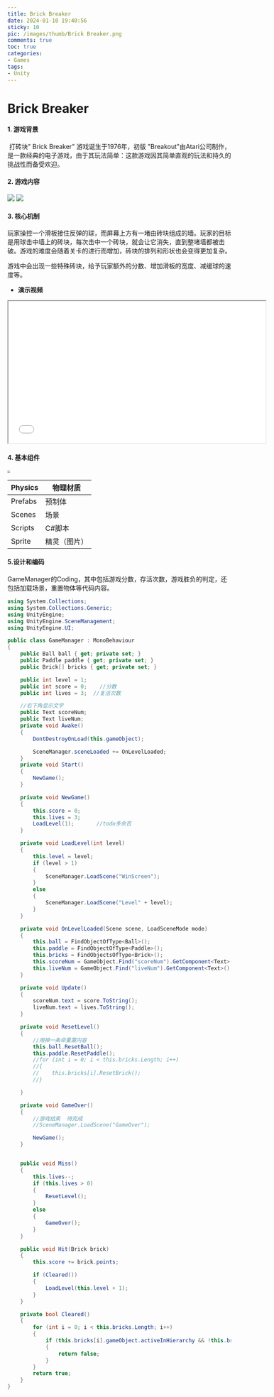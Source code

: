 ```yaml
---
title: Brick Breaker
date: 2024-01-10 19:40:56
sticky: 10
pic: /images/thumb/Brick Breaker.png
comments: true
toc: true
categories:
- Games
tags:
- Unity
---
```


# Brick Breaker

#### 1. 游戏背景

​	打砖块" Brick Breaker" 游戏诞生于1976年，初版 "Breakout"由Atari公司制作，是一款经典的电子游戏，由于其玩法简单：这款游戏因其简单直观的玩法和持久的挑战性而备受欢迎。

#### 2. 游戏内容

<img src="/images/Unity/Games/Brick%20Breaker/1.png">

<img src="/images/Unity/Games/Brick%20Breaker/2.png">

#### 3. 核心机制

​	玩家操控一个滑板接住反弹的球，而屏幕上方有一堵由砖块组成的墙。玩家的目标是用球击中墙上的砖块，每次击中一个砖块，就会让它消失，直到整堵墙都被击破。游戏的难度会随着关卡的进行而增加，砖块的排列和形状也会变得更加复杂。

​	游戏中会出现一些特殊砖块，给予玩家额外的分数、增加滑板的宽度、减缓球的速度等。

- **演示视频**

<iframe src="//player.bilibili.com/player.html?bvid=BV19M411v7Ni" width="580px" height="320px"></iframe>

#### 4. **基本组件**

<img src="/images/Unity/Games/Brick%20Breaker/Basic%20Components.png" style="zoom:40%">

| Physics | 物理材质     |
| ------- | ------------ |
| Prefabs | 预制体       |
| Scenes  | 场景         |
| Scripts | C#脚本       |
| Sprite  | 精灵（图片） |

#### 5.设计和编码

GameManager的Coding，其中包括游戏分数，存活次数，游戏胜负的判定，还包括加载场景，重置物体等代码内容。

```C#
using System.Collections;
using System.Collections.Generic;
using UnityEngine;
using UnityEngine.SceneManagement;
using UnityEngine.UI;

public class GameManager : MonoBehaviour
{
    public Ball ball { get; private set; }
    public Paddle paddle { get; private set; }
    public Brick[] bricks { get; private set; }

    public int level = 1;
    public int score = 0;    //分数
    public int lives = 3;  //复活次数

    //右下角显示文字
    public Text scoreNum;
    public Text liveNum;
    private void Awake()
    {
        DontDestroyOnLoad(this.gameObject);

        SceneManager.sceneLoaded += OnLevelLoaded;
    }
    private void Start()
    {
        NewGame();
    }

    private void NewGame()
    {
        this.score = 0;
        this.lives = 3;
        LoadLevel(1);       //todo多余否
    }

    private void LoadLevel(int level)
    {
        this.level = level;
        if (level > 1)
        {
            SceneManager.LoadScene("WinScreen");
        }
        else
        {
            SceneManager.LoadScene("Level" + level);
        }
    }

    private void OnLevelLoaded(Scene scene, LoadSceneMode mode)
    {
        this.ball = FindObjectOfType<Ball>();
        this.paddle = FindObjectOfType<Paddle>();
        this.bricks = FindObjectsOfType<Brick>();
        this.scoreNum = GameObject.Find("scoreNum").GetComponent<Text>();
        this.liveNum = GameObject.Find("liveNum").GetComponent<Text>();
    }

    private void Update()
    {
        scoreNum.text = score.ToString();
        liveNum.text = lives.ToString();
    }

    private void ResetLevel()
    {
        //用掉一条命重置内容
        this.ball.ResetBall();
        this.paddle.ResetPaddle();
        //for (int i = 0; i < this.bricks.Length; i++)
        //{
        //    this.bricks[i].ResetBrick();
        //}

    }

    private void GameOver()
    {
        //游戏结束  待完成
        //SceneManager.LoadScene("GameOver");

        NewGame();
    }


    public void Miss()
    {
        this.lives--;
        if (this.lives > 0)
        {
            ResetLevel();
        }
        else
        {
            GameOver();
        }
    }

    public void Hit(Brick brick)
    {
        this.score += brick.points;

        if (Cleared())
        {
            LoadLevel(this.level + 1);
        }
    }

    private bool Cleared()
    {
        for (int i = 0; i < this.bricks.Length; i++)
        {
            if (this.bricks[i].gameObject.activeInHierarchy && !this.bricks[i].unbreakable)
            {
                return false;
            }
        }
        return true;
    }
}

```


